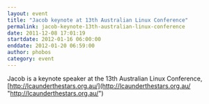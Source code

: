 ```yaml
---
layout: event
title: "Jacob keynote at 13th Australian Linux Conference"
permalink: jacob-keynote-13th-australian-linux-conference
date: 2011-12-08 17:01:19
startdate: 2012-01-16 06:00:00
enddate: 2012-01-20 06:59:00
author: phobos
category: event
---
```


Jacob is a keynote speaker at the 13th Australian Linux Conference, [http://lcaunderthestars.org.au/](http://lcaunderthestars.org.au/ "http://lcaunderthestars.org.au/")
